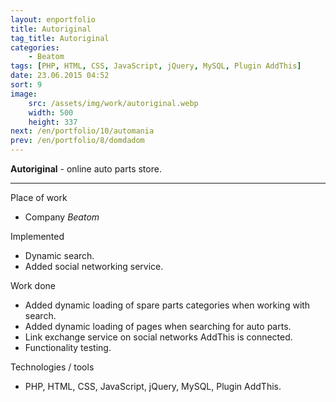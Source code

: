 ```yaml
---
layout: enportfolio
title: Autoriginal
tag_title: Autoriginal
categories:
    - Beatom
tags: [PHP, HTML, CSS, JavaScript, jQuery, MySQL, Plugin AddThis]
date: 23.06.2015 04:52
sort: 9
image: 
    src: /assets/img/work/autoriginal.webp 
    width: 500
    height: 337
next: /en/portfolio/10/automania
prev: /en/portfolio/8/domdadom
---
```


**Autoriginal** - online auto parts store.

---

Place of work

* Company _Beatom_

Implemented

* Dynamic search.
* Added social networking service.

Work done

* Added dynamic loading of spare parts categories when working with search.
* Added dynamic loading of pages when searching for auto parts.
* Link exchange service on social networks AddThis is connected.
* Functionality testing.

Technologies / tools

* PHP, HTML, CSS, JavaScript, jQuery, MySQL, Plugin AddThis.
